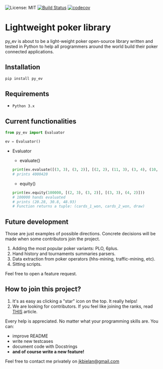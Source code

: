 ![License: MIT](https://img.shields.io/badge/License-MIT-yellow.svg)  [![Build Status](https://travis-ci.org/JBielan/py_ev.svg?branch=master)](https://travis-ci.org/JBielan/py_ev) [![codecov](https://codecov.io/gh/JBielan/py_ev/branch/master/graph/badge.svg)](https://codecov.io/gh/JBielan/py_ev)

# Lightweight poker library
py_ev is about to be a light-weight poker open-source library written and tested in Python to help all programmers around the world build their poker connected applications. 

## Installation
```python
pip install py_ev
```

## Requirements
- `Python 3.x`

## Current functionalities
```python
from py_ev import Evaluator

ev = Evaluator()
```
- Evaluator
  - evaluate() 
  ```python
  print(ev.evaluate([(3, 3), (3, 2)], [(2, 2), (11, 3), (3, 4), (10, 2), (7, 3)]))
  # prints 4000420
  ```
  
  - equity()
  ```python
  print(ev.equity(100000, [(2, 3), (3, 2)], [(3, 3), (4, 2)]))
  # 100000 hands evaluated
  # prints (20.28, 30.8, 48.93)
  # Function returns a tuple: (cards_1_won, cards_2_won, draw)
  ```
  
## Future development
Those are just examples of possible directions. Concrete decisions will be made when some contributors join the project. 

1. Adding the most popular poker variants: PLO, 6plus.
2. Hand history and tournaments summaries parsers.
3. Data extraction from poker operators (hhs-mining, traffic-mining, etc).
4. Sitting scripts.

Feel free to open a feature request.

## How to join this project?
1. It's as easy as clicking a "star" icon on the top. It really helps!
2. We are looking for contributors. If you feel like joining the ranks, read [THIS](https://gist.github.com/MarcDiethelm/7303312) article. 

Every help is appreciated. No matter what your programming skills are. You can:
- improve README
- write new testcases
- document code with Docstrings
- **and of course write a new feature!**

Feel free to contact me privately on jkbielan@gmail.com
